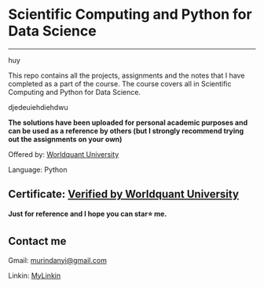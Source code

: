 # Scientific Computing and Python for Data Science
*************************************************************************

huy

This repo contains all the projects, assignments and the notes that I have completed as a part of the course. The course covers all in Scientific Computing and Python for Data Science.

djedeuiehdiehdwu

**The solutions have been uploaded for personal academic purposes and can be used as a reference by others (but I strongly recommend trying out the assignments on your own)**

Offered by: [Worldquant University](https://wqu-apply.thedataincubator.com/)

Language: Python

## Certificate:  [Verified by Worldquant University ](https://wqu.thedataincubator.com/certificate/6315988161134592)


**Just for reference and I hope you can star⭐ me.**
  
## Contact me

  Gmail: murindanyi@gmail.com
  
  Linkin: [MyLinkin](https://www.linkedin.com/in/murindanyi-sudi-aa8793150/)
